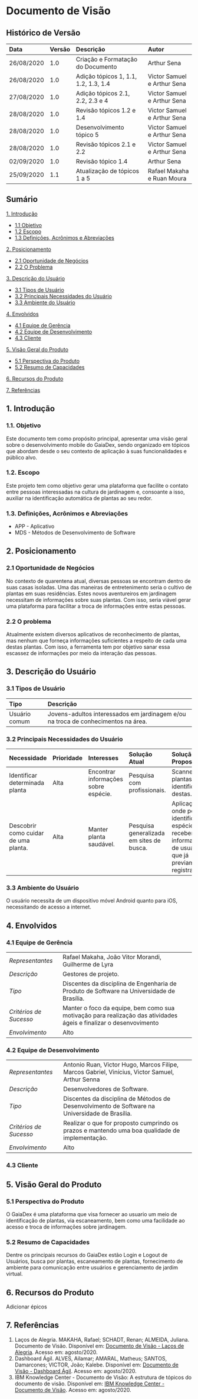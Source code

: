# Documento de Visão

## Histórico de Versão
| Data | Versão | Descrição | Autor |
| :--- | :--- | :--- | :--- |
| 26/08/2020 | 1.0 | Criação e Formatação do Documento  | Arthur Sena |
| 26/08/2020 | 1.0 | Adição tópicos 1, 1.1, 1.2, 1.3, 1.4  | Victor Samuel e Arthur Sena |
| 27/08/2020 | 1.0 | Adição tópicos 2.1, 2.2, 2.3 e 4  | Victor Samuel e Arthur Sena |
| 28/08/2020 | 1.0 | Revisão tópicos 1.2 e 1.4 | Victor Samuel e Arthur Sena | 
| 28/08/2020 | 1.0 | Desenvolvimento tópico 5 | Victor Samuel e Arthur Sena |
| 28/08/2020 | 1.0 | Revisão tópicos 2.1 e 2.2 | Victor Samuel e Arthur Sena |
| 02/09/2020 | 1.0 | Revisão tópico 1.4 | Arthur Sena |
| 25/09/2020 | 1.1 | Atualização de tópicos 1 a 5 | Rafael Makaha e Ruan Moura |

## Sumário
[1. Introdução](#1-introdução)

* [1.1 Objetivo](#11-objetivo)
* [1.2 Escopo](#12-escopo)
* [1.3 Definições, Acrônimos e Abreviações](#13-definições-acrônimos-e-abreviações)

[2. Posicionamento](#2-posicionamento)

* [2.1 Oportunidade de Negócios](#21-oportunidade-de-negócios)
* [2.2 O Problema](#22-o-problema)

[3. Descrição do Usuário](#3-descrição-do-usuário)
* [3.1 Tipos de Usuário](#31-equipe-de-gerência)
* [3.2 Principais Necessidades do Usuário](#32-principais-necessidades-do-usuário)
* [3.3 Ambiente do Usuário](#33-ambiente-do-usuário)

[4. Envolvidos](#4-envolvidos)
* [4.1 Equipe de Gerência](#41-equipe-de-gerência)
* [4.2 Equipe de Desenvolvimento](#42-equipe-de-desenvolvimento)
* [4.3 Cliente](#43-cliente)

[5. Visão Geral do Produto](#5-visão-geral-do-produto)
* [5.1 Perspectiva do Produto](#51-perspectiva-do-produto)
* [5.2 Resumo de Capacidades](#52-resumo-de-capacidades)
  
[6. Recursos do Produto](#6-recursos-do-produto)

[7. Referências](#7-referências)

## **1. Introdução**

### 1.1. Objetivo
Este documento tem como propósito principal, apresentar uma visão geral sobre o desenvolvimento mobile do GaiaDex, sendo organizado em tópicos que abordam desde o seu contexto de aplicação à suas funcionalidades e público alvo.

### 1.2. Escopo
Este projeto tem como objetivo gerar uma plataforma que facilite o contato entre pessoas interessadas na cultura de jardinagem e, consoante a isso, auxiliar na identificação automática de plantas ao seu redor. 

### 1.3. Definições, Acrônimos e Abreviações
* APP - Aplicativo
* MDS - Métodos de Desenvolvimento de Software

## 2. Posicionamento

### 2.1 Oportunidade de Negócios

No contexto de quarentena atual, diversas pessoas se encontram dentro de suas casas isoladas. Uma das maneiras de entretenimento seria o cultivo de plantas em suas residências. Estes novos aventureiros em jardinagem necessitam de informações sobre suas plantas. Com isso, seria viável gerar uma plataforma para facilitar a troca de informações entre estas pessoas.

### 2.2 O problema

Atualmente existem diversos aplicativos de reconhecimento de plantas, mas nenhum que forneça informações suficientes a respeito de cada uma destas plantas. Com isso, a ferramenta tem por objetivo sanar essa escassez de informações por meio da interação das pessoas.

## **3. Descrição do Usuário**

### 3.1 Tipos de Usuário

| Tipo | Descrição |
| :--- | :--- |
| Usuário comum | Jovens-adultos interessados em jardinagem e/ou na troca de conhecimentos na área. |

### 3.2 Principais Necessidades do Usuário

| Necessidade | Prioridade | Interesses | Solução Atual | Solução Proposta |
| :--- | :--- | :--- | :--- | :--- |
| Identificar determinada planta | Alta | Encontrar informações sobre espécie. | Pesquisa com profissionais. | Scanner de plantas para identificação destas. |
| Descobrir como cuidar de uma planta. | Alta | Manter planta saudável. | Pesquisa generalizada em sites de busca. | Aplicação onde possa identificar espécie e receber informação de usuários que já previamente registrados. |


### 3.3 Ambiente do Usuário
O usuário necessita de um dispositivo móvel Android quanto para iOS, necessitando de acesso a internet.

## **4. Envolvidos**

### 4.1 Equipe de Gerência

|              	|                	|
-------------------|---------------------
|_Representantes_  | Rafael Makaha, João Vitor Morandi, Guilherme de Lyra |
|_Descrição_ | Gestores de projeto.|
|_Tipo_| Discentes da disciplina de Engenharia de Produto de Software na Universidade de Brasília.
|_Critérios de Sucesso_| Manter o foco da equipe, bem como sua motivação para realização das atividades ágeis e finalizar o desenvovimento|
|_Envolvimento_| Alto|


### 4.2 Equipe de Desenvolvimento
|   	|     	|
--------|---------|
|_Representantes_  |Antonio Ruan, Victor Hugo, Marcos Filipe, Marcos Gabriel, Vinícius, Victor Samuel, Arthur Senna |
|_Descrição_ | Desenvolvedores de Software.|
|_Tipo_| Discentes da disciplina de Métodos de Desenvolvimento de Software na Universidade de Brasília.|
|_Critérios de Sucesso_| Realizar o que for proposto cumprindo os prazos e mantendo uma boa qualidade de implementação. |
|_Envolvimento_| Alto|

### 4.3 Cliente


## **5. Visão Geral do Produto**

### 5.1 Perspectiva do Produto
O GaiaDex é uma plataforma que visa fornecer ao usuario um meio de identificação de plantas, via escaneamento, bem como uma facilidade ao acesso e troca de informações sobre jardinagem. 

### 5.2 Resumo de Capacidades

Dentre os principais recursos do GaiaDex estão Login e Logout de Usuários, busca por plantas, escaneamento de plantas, fornecimento de ambiente para comunicação entre usuários e gerenciamento de jardim virtual.

## **6. Recursos do Produto**
Adicionar épicos

## **7. Referências**
1. Laços de Alegria. MAKAHA, Rafael; SCHADT, Renan; ALMEIDA, Juliana. Documento de Visão. Disponível em: [Documento de Visão - Laços de Alegria](https://github.com/fga-eps-mds/2018.1-Lacos-da-Alegria/blob/develop/docs/vision_document.md). Acesso em: agosto/2020.
2. Dashboard Ágil. ALVES, Ailamar; AMARAL, Matheus; SANTOS, Damarcones; VICTOR, João; Kalebe. Disponível em: [Documento de Visão - Dashboard Ágil](https://github.com/fga-eps-mds/2019.2-DashboardAgil-Wiki/blob/master/docs/produto/doc_visao.md). Acesso em: agosto/2020.
3. IBM Knowledge Center - Documento de Visão: A estrutura de tópicos do documento de visão. Disponível em: [IBM Knowledge Center - Documento de Visão](https://www.ibm.com/support/knowledgecenter/pt-br/SSWMEQ_4.0.6/com.ibm.rational.rrm.help.doc/topics/r_vision_doc.html). Acesso em: agosto/2020.




